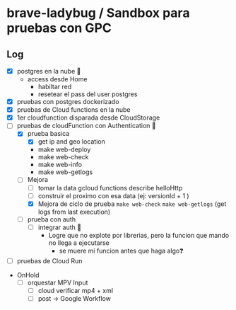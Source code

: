 # brave-ladybug / Sandbox para pruebas con GPC

## Log
- [x] postgres en la nube 🎉
  - access desde Home
    - habiltar red  
    - resetear el pass del user postgres
- [x] pruebas con postgres dockerizado
- [x] pruebas de Cloud functions en la nube 
- [x] 1er cloudfunction disparada desde CloudStorage
- [ ] pruebas de cloudFunction con Authentication 🚧
  - [x] prueba basica
      - [x] get ip and geo location 
    - make web-deploy
    - make web-check
    - make web-info
    - make web-getlogs
  - [ ] Mejora
    - [ ] tomar la data gcloud functions describe helloHttp 
    - [ ] construir el proximo con esa data (ej: versionId + 1  )
    - [x] Mejora de ciclo de prueba `make web-check` `make web-getlogs` (get logs from last execution)
  - [ ] prueba con auth 
    - [ ] integrar auth 🚧 
      - Logre que no explote por librerias, pero la funcion que mando no llega a ejecutarse
        - se muere mi funcion antes que haga algo❓
- [ ] pruebas de Cloud Run
- OnHold 
  - [ ] orquestar MPV Input 
    - [ ] cloud verificar mp4 + xml
    - [ ] post -> Google Workflow
